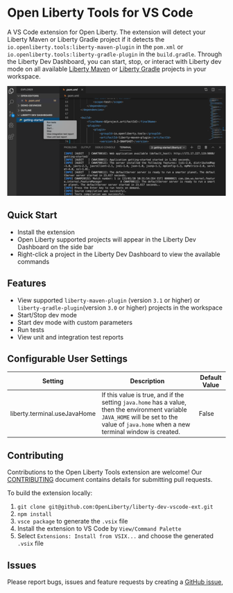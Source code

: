 # Open Liberty Tools for VS Code
A VS Code extension for Open Liberty. The extension will detect your Liberty Maven or Liberty Gradle project if it detects the `io.openliberty.tools:liberty-maven-plugin` in the `pom.xml` or `io.openliberty.tools:liberty-gradle-plugin` in the `build.gradle`. Through the Liberty Dev Dashboard, you can start, stop, or interact with Liberty dev mode on all available [Liberty Maven](https://github.com/OpenLiberty/ci.maven/blob/master/docs/dev.md#dev) or [Liberty Gradle](https://github.com/OpenLiberty/ci.gradle/blob/master/docs/libertyDev.md) projects in your workspace.

![Open Liberty Tools Extension](images/OpenLibertyTools.png)

## Quick Start
- Install the extension
- Open Liberty supported projects will appear in the Liberty Dev Dashboard on the side bar
- Right-click a project in the Liberty Dev Dashboard to view the available commands

## Features
- View supported `liberty-maven-plugin` (version `3.1` or higher) or `liberty-gradle-plugin`(version `3.0` or higher) projects in the workspace
- Start/Stop dev mode
- Start dev mode with custom parameters
- Run tests
- View unit and integration test reports

## Configurable User Settings
| Setting | Description | Default Value |
| --------  | ----------- | -------  |
| liberty.terminal.useJavaHome | If this value is true, and if the setting `java.home` has a value, then the environment variable `JAVA_HOME` will be set to the value of `java.home` when a new terminal window is created. | False |

## Contributing
Contributions to the Open Liberty Tools extension are welcome! Our [CONTRIBUTING](CONTRIBUTING.md) document contains details for submitting pull requests.

To build the extension locally:
1. `git clone git@github.com:OpenLiberty/liberty-dev-vscode-ext.git`
2. `npm install` 
3. `vsce package` to generate the `.vsix` file
4. Install the extension to VS Code by `View/Command Palette`
5. Select `Extensions: Install from VSIX...` and choose the generated `.vsix` file

## Issues
Please report bugs, issues and feature requests by creating a [GitHub issue](https://github.com/OpenLiberty/liberty-dev-vscode-ext/issues),